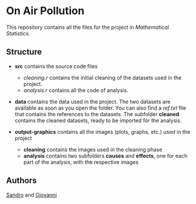 # On Air Pollution
This repository contains all the files for the project in *Mathematical Statistics*.

## Structure
* **src** contains the source code files
    * *cleaning.r* contains the initial cleaning of the datasets used in the project.
    * *analysis.r* contains all the code of analysis.
    
* **data** contains the data used in the project. The two datasets are available as soon as you open the folder. You can also find a *ref.txt* file that contains the references to the datasets. The subfolder **cleaned** contains the cleaned datasets, ready to be imported for the analysis.

* **output-graphics** contains all the images (plots, graphs, etc.) used in the project
    * **cleaning** contains the images used in the cleaning phase
    * **analysis** contains two subfolders **causes** and **effects**, one for each part of the analysis, with the respective images

## Authors
[Sandro](https://github.com/sandromikautadze) and [Giovanni](https://github.com/giovanni-demuri)
